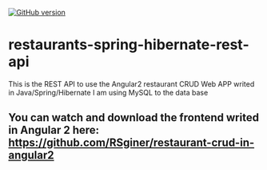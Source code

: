 [![GitHub version](https://badge.fury.io/gh/rsginer%2Frestaurants-spring-hibernate-rest-api.svg)](https://badge.fury.io/gh/rsginer%2Frestaurants-spring-hibernate-rest-api)
# restaurants-spring-hibernate-rest-api
This is the REST API to use the Angular2 restaurant CRUD Web APP writed in Java/Spring/Hibernate I am using MySQL to the data base
## You can watch and download the frontend writed in Angular 2 here: <a href="https://github.com/RSginer/restaurant-crud-in-angular2">https://github.com/RSginer/restaurant-crud-in-angular2</a>
